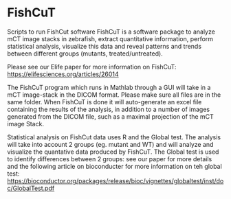 # FishCuT
Scripts to run FishCut software 
FishCuT is a software package to analyze mCT image stacks in zebrafish, extract quantitative information, perform statistical analysis, visualize this data and reveal patterns and trends between different groups (mutants, treated/untreated).

Please see our Elife paper for more information on FishCuT:
https://elifesciences.org/articles/26014

The FishCuT program which runs in Mathlab through a GUI will take in a mCT image-stack in the DICOM format. Please make sure all files are in the same folder. When FishCuT is done it will auto-generate an excel file containing the results of the analysis, in addition to a number of images generated from the DICOM file, such as a maximal projection of the mCT image Stack.

Statistical analysis on FishCut data uses R and the Global test. The analysis will take into account 2 groups (eg. mutant and WT) and will analyze and visualize the quantative data produced by FishCuT. The Global test is used to identify differences between 2 groups: see our paper for more details and the following article on bioconducter for more information on teh global test: https://bioconductor.org/packages/release/bioc/vignettes/globaltest/inst/doc/GlobalTest.pdf

